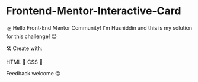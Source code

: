 # Frontend-Mentor-Interactive-Card 
🛸 Hello Front-End Mentor Community! I'm Husniddin and this is my solution for this challenge! 😊

🛠️ Create with:

HTML 🧾 CSS 🎨

Feedback welcome 😊
